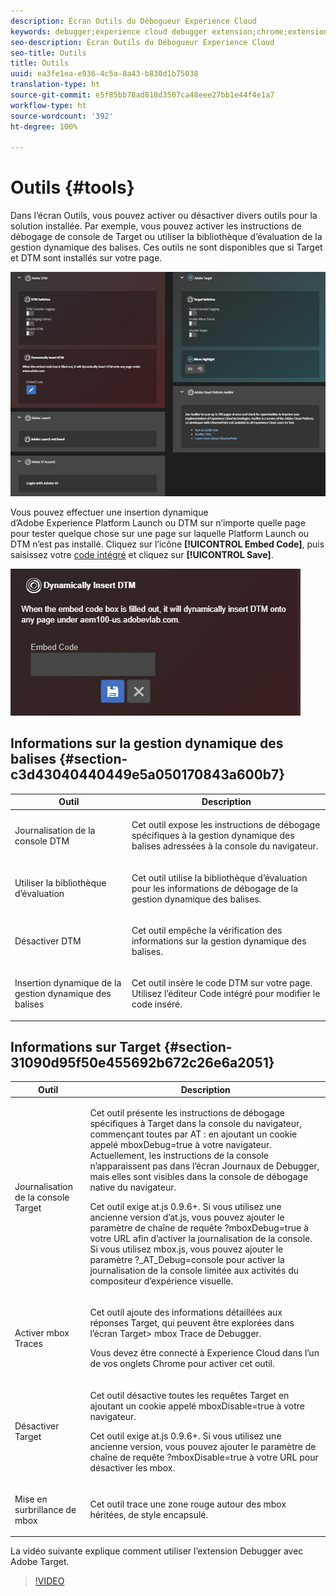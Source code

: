 ```yaml
---
description: Écran Outils du Débogueur Experience Cloud
keywords: debugger;experience cloud debugger extension;chrome;extension;tools;dtm;target
seo-description: Écran Outils du Débogueur Experience Cloud
seo-title: Outils
title: Outils
uuid: ea3fe1ea-e936-4c5a-8a43-b830d1b75038
translation-type: ht
source-git-commit: e5f85bb78ad818d3507ca48eee27bb1e44f4e1a7
workflow-type: ht
source-wordcount: '392'
ht-degree: 100%

---
```



# Outils {#tools}

Dans l’écran Outils, vous pouvez activer ou désactiver divers outils pour la solution installée. Par exemple, vous pouvez activer les instructions de débogage de console de Target ou utiliser la bibliothèque d’évaluation de la gestion dynamique des balises. Ces outils ne sont disponibles que si Target et DTM sont installés sur votre page.

![](assets/tools.jpg)

Vous pouvez effectuer une insertion dynamique d’Adobe Experience Platform Launch ou DTM sur n’importe quelle page pour tester quelque chose sur une page sur laquelle Platform Launch ou DTM n’est pas installé. Cliquez sur l’icône **[!UICONTROL Embed Code]**, puis saisissez votre [code intégré](https://docs.adobe.com/content/help/fr-FR/dtm/using/client-side/deployment.html) et cliquez sur **[!UICONTROL Save]**.

![](assets/tools-embedcode.jpg)

## Informations sur la gestion dynamique des balises {#section-c3d43040440449e5a050170843a600b7}

<table id="table_04625C3319134E169A35DB74C1D1FB31"> 
 <thead> 
  <tr> 
   <th colname="col1" class="entry"> Outil </th> 
   <th colname="col2" class="entry"> Description </th> 
  </tr>
 </thead>
 <tbody> 
  <tr> 
   <td colname="col1"> <p> Journalisation de la console DTM </p> </td> 
   <td colname="col2"> <p>Cet outil expose les instructions de débogage spécifiques à la gestion dynamique des balises adressées à la console du navigateur. </p> </td> 
  </tr> 
  <tr> 
   <td colname="col1"> <p>Utiliser la bibliothèque d’évaluation </p> </td> 
   <td colname="col2"> <p>Cet outil utilise la bibliothèque d’évaluation pour les informations de débogage de la gestion dynamique des balises. </p> </td> 
  </tr> 
  <tr> 
   <td colname="col1"> <p>Désactiver DTM </p> </td> 
   <td colname="col2"> <p>Cet outil empêche la vérification des informations sur la gestion dynamique des balises. </p> </td> 
  </tr> 
  <tr> 
   <td colname="col1"> <p> Insertion dynamique de la gestion dynamique des balises </p> </td> 
   <td colname="col2"> <p> Cet outil insère le code DTM sur votre page. Utilisez l’éditeur Code intégré pour modifier le code inséré. </p> </td> 
  </tr> 
 </tbody> 
</table>

## Informations sur Target {#section-31090d95f50e455692b672c26e6a2051}

<table id="table_A71D269B49F4417599EBACA44D5CCF4F"> 
 <thead> 
  <tr> 
   <th colname="col1" class="entry"> Outil </th> 
   <th colname="col2" class="entry"> Description </th> 
  </tr>
 </thead>
 <tbody> 
  <tr> 
   <td colname="col1"> <p>Journalisation de la console Target </p> </td> 
   <td colname="col2"> <p>Cet outil présente les instructions de débogage spécifiques à Target dans la console du navigateur, commençant toutes par <span class="codeph"> AT :</span> en ajoutant un cookie appelé <span class="codeph"> mboxDebug=true</span> à votre navigateur. Actuellement, les instructions de la console n’apparaissent pas dans l’écran Journaux de Debugger, mais elles sont visibles dans la console de débogage native du navigateur. </p> <p> Cet outil exige at.js 0.9.6+. Si vous utilisez une ancienne version d’at.js, vous pouvez ajouter le paramètre de chaîne de requête <span class="codeph"> ?mboxDebug=true</span> à votre URL afin d’activer la journalisation de la console. Si vous utilisez mbox.js, vous pouvez ajouter le paramètre <span class="codeph"> ?_AT_Debug=console</span> pour activer la journalisation de la console limitée aux activités du compositeur d’expérience visuelle. </p> </td> 
  </tr> 
  <tr> 
   <td colname="col1"> <p> Activer mbox Traces </p> </td> 
   <td colname="col2"> <p>Cet outil ajoute des informations détaillées aux réponses Target, qui peuvent être explorées dans l’écran <span class="uicontrol"> Target&gt; mbox Trace</span> de Debugger. </p> <p> Vous devez être connecté à Experience Cloud dans l’un de vos onglets Chrome pour activer cet outil. </p> </td> 
  </tr> 
  <tr> 
   <td colname="col1"> <p>Désactiver Target </p> </td> 
   <td colname="col2"> <p>Cet outil désactive toutes les requêtes Target en ajoutant un cookie appelé <span class="codeph"> mboxDisable=true</span> à votre navigateur. </p> <p> Cet outil exige at.js 0.9.6+. Si vous utilisez une ancienne version, vous pouvez ajouter le paramètre de chaîne de requête <span class="codeph"> ?mboxDisable=true</span> à votre URL pour désactiver les mbox. </p> </td> 
  </tr> 
  <tr> 
   <td colname="col1"> <p> Mise en surbrillance de mbox </p> </td> 
   <td colname="col2"> <p> Cet outil trace une zone rouge autour des mbox héritées, de style encapsulé. </p> </td> 
  </tr> 
 </tbody> 
</table>

La vidéo suivante explique comment utiliser l’extension Debugger avec Adobe Target.

>[!VIDEO](https://video.tv.adobe.com/v/23115t2/?captions=fre_fr)
